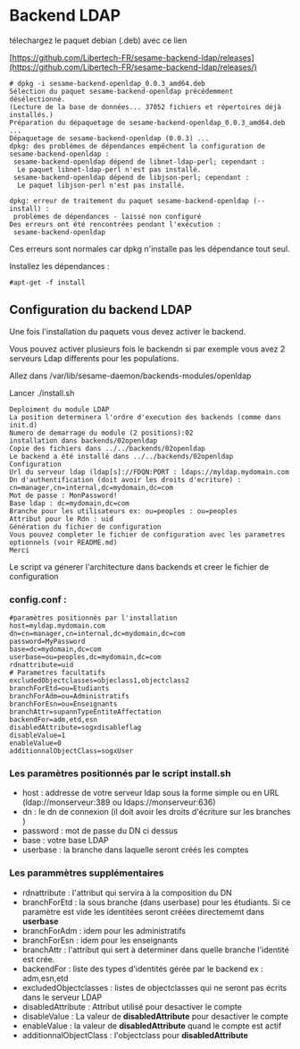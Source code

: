 # Backend LDAP

télechargez le paquet debian (.deb) avec ce lien

[https://github.com/Libertech-FR/sesame-backend-ldap/releases](https://github.com/Libertech-FR/sesame-backend-ldap/releases/)

```
# dpkg -i sesame-backend-openldap_0.0.3_amd64.deb 
Sélection du paquet sesame-backend-openldap précédemment désélectionné.
(Lecture de la base de données... 37052 fichiers et répertoires déjà installés.)
Préparation du dépaquetage de sesame-backend-openldap_0.0.3_amd64.deb ...
Dépaquetage de sesame-backend-openldap (0.0.3) ...
dpkg: des problèmes de dépendances empêchent la configuration de sesame-backend-openldap :
 sesame-backend-openldap dépend de libnet-ldap-perl; cependant :
  Le paquet libnet-ldap-perl n'est pas installé.
 sesame-backend-openldap dépend de libjson-perl; cependant :
  Le paquet libjson-perl n'est pas installé.

dpkg: erreur de traitement du paquet sesame-backend-openldap (--install) :
 problèmes de dépendances - laissé non configuré
Des erreurs ont été rencontrées pendant l'exécution :
 sesame-backend-openldap
```
Ces erreurs sont normales car dpkg n'installe pas les dépendance tout seul.

Installez les dépendances :

```
#apt-get -f install
```

## Configuration du backend LDAP
Une fois l'installation du paquets vous devez activer le backend. 

Vous pouvez activer plusieurs fois le backendn si par exemple vous avez 2 serveurs Ldap differents pour les populations.

Allez dans /var/lib/sesame-daemon/backends-modules/openldap

Lancer ./install.sh 

```
Deploiment du module LDAP
La position determinera l'ordre d'execution des backends (comme dans init.d)
Numero de demarrage du module (2 positions):02
installation dans backends/02openldap
Copie des fichiers dans ../../backends/02openldap
Le backend a été installé dans ../../backends/02openldap
Configuration
Url du serveur ldap (ldap[s]://FDQN:PORT : ldaps://myldap.mydomain.com
Dn d'authentification (doit avoir les droits d'ecriture) : cn=manager,cn=internal,dc=mydomain,dc=com
Mot de passe : MonPassword!
Base ldap : dc=mydomain,dc=com
Branche pour les utilisateurs ex: ou=peoples : ou=peoples
Attribut pour le Rdn : uid
Génération du fichier de configuration
Vous pouvez completer le fichier de configuration avec les parametres optionnels (voir README.md)
Merci 
```
Le script va génerer l'architecture dans backends et creer le fichier de configuration 

### config.conf :

```
#paramètres positionnés par l'installation
host=myldap.mydomain.com
dn=cn=manager,cn=internal,dc=mydomain,dc=com
password=MyPassword
base=dc=mydomain,dc=com
userbase=ou=peoples,dc=mydomain,dc=com
rdnattribute=uid
# Parametres facultatifs 
excludedObjectclasses=objeclass1,objectclass2
branchForEtd=ou=Etudiants
branchForAdm=ou=Administratifs
branchForEsn=ou=Enseignants
branchAttr=supannTypeEntiteAffectation
backendFor=adm,etd,esn
disabledAttribute=sogxdisableflag
disableValue=1
enableValue=0
additionnalObjectClass=sogxUser
```
### Les paramètres positionnés par le script install.sh
* host : addresse de votre serveur ldap sous la forme simple ou en URL (ldap://monserveur:389 ou ldaps://monserveur:636)
* dn : le dn de connexion (il doit avoir les droits d'écriture sur les branches )
* password : mot de passe du DN ci dessus
* base : votre base LDAP
* userbase : la branche dans laquelle seront créés les comptes

### Les parammètres supplémentaires
* rdnattribute : l'attribut qui servira à la composition du DN
* branchForEtd : la sous branche (dans userbase) pour les étudiants. Si ce paramètre est vide les identitées seront créées directememt dans **userbase**
* branchForAdm : idem pour les administratifs
* branchForEsn : idem pour les enseignants
* branchAttr : l'attribut qui sert à determiner dans quelle branche l'identité est crée.
* backendFor : liste des types d'identités gérée par le backend ex : adm,esn,etd
* excludedObjectclasses : listes de objectclasses qui ne seront pas écrits dans le serveur LDAP
* disabledAttribute : Attribut utilisé pour desactiver le compte 
* disableValue : La valeur de **disabledAttribute** pour desactiver le compte 
* enableValue : la valeur de **disabledAttribute** quand le compte est actif
* additionnalObjectClass : l'objectclass pour **disabledAttribute**




